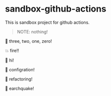 # sandbox-github-actions

This is sandbox project for github actions.

> NOTE: nothing!

:rocket: three, two, one, zero!

:boom: fire!!

:hatching_chick: hi!

:hammer: configration!

:shirt: refactoring!

:hammer: earchquake!
